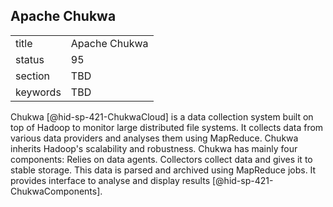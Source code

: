 ## Apache Chukwa


|          |               |
| -------- | ------------- |
| title    | Apache Chukwa |
| status   | 95            |
| section  | TBD           |
| keywords | TBD           |



Chukwa [@hid-sp-421-ChukwaCloud] is a data collection system built on
top of Hadoop to monitor large distributed file systems. It collects
data from various data providers and analyses them using MapReduce.
Chukwa inherits Hadoop's scalability and robustness. Chukwa has mainly
four components: Relies on data agents. Collectors collect data and
gives it to stable storage. This data is parsed and archived using
MapReduce jobs. It provides interface to analyse and display
results [@hid-sp-421-ChukwaComponents].
